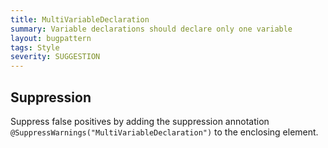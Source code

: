 ```yaml
---
title: MultiVariableDeclaration
summary: Variable declarations should declare only one variable
layout: bugpattern
tags: Style
severity: SUGGESTION
---
```


<!--
*** AUTO-GENERATED, DO NOT MODIFY ***
To make changes, edit the @BugPattern annotation or the explanation in docs/bugpattern.
-->



## Suppression
Suppress false positives by adding the suppression annotation `@SuppressWarnings("MultiVariableDeclaration")` to the enclosing element.
